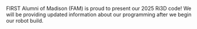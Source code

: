 FIRST Alumni of Madison (FAM) is proud to present our 2025 Ri3D code! We will be providing updated information about our programming after we begin our robot build.
